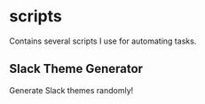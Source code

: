 # scripts

Contains several scripts I use for automating tasks.

## Slack Theme Generator
Generate Slack themes randomly!